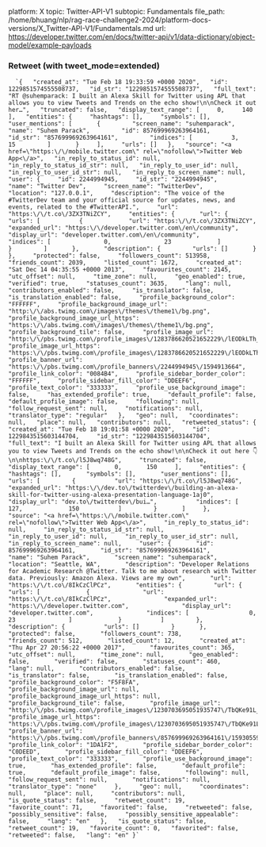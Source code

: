 platform: X
topic: Twitter-API-V1
subtopic: Fundamentals
file_path: /home/bhuang/nlp/rag-race-challenge2-2024/platform-docs-versions/X_Twitter-API-V1/Fundamentals.md
url: https://developer.twitter.com/en/docs/twitter-api/v1/data-dictionary/object-model/example-payloads


### Retweet (with tweet\_mode=extended)

      `{   "created_at": "Tue Feb 18 19:33:59 +0000 2020",   "id": 1229851574555508737,   "id_str": "1229851574555508737",   "full_text": "RT @suhemparack: I built an Alexa Skill for Twitter using APL that allows you to view Tweets and Trends on the echo show!\n\nCheck it out her…",   "truncated": false,   "display_text_range": [     0,     140   ],   "entities": {     "hashtags": [],     "symbols": [],     "user_mentions": [       {         "screen_name": "suhemparack",         "name": "Suhem Parack",         "id": 857699969263964161,         "id_str": "857699969263964161",         "indices": [           3,           15         ]       }     ],     "urls": []   },   "source": "<a href=\"https:\/\/mobile.twitter.com\" rel=\"nofollow\">Twitter Web App<\/a>",   "in_reply_to_status_id": null,   "in_reply_to_status_id_str": null,   "in_reply_to_user_id": null,   "in_reply_to_user_id_str": null,   "in_reply_to_screen_name": null,   "user": {     "id": 2244994945,     "id_str": "2244994945",     "name": "Twitter Dev",     "screen_name": "TwitterDev",     "location": "127.0.0.1",     "description": "The voice of the #TwitterDev team and your official source for updates, news, and events, related to the #TwitterAPI.",     "url": "https:\/\/t.co\/3ZX3TNiZCY",     "entities": {       "url": {         "urls": [           {             "url": "https:\/\/t.co\/3ZX3TNiZCY",             "expanded_url": "https:\/\/developer.twitter.com\/en\/community",             "display_url": "developer.twitter.com\/en\/community",             "indices": [               0,               23             ]           }         ]       },       "description": {         "urls": []       }     },     "protected": false,     "followers_count": 513958,     "friends_count": 2039,     "listed_count": 1672,     "created_at": "Sat Dec 14 04:35:55 +0000 2013",     "favourites_count": 2145,     "utc_offset": null,     "time_zone": null,     "geo_enabled": true,     "verified": true,     "statuses_count": 3635,     "lang": null,     "contributors_enabled": false,     "is_translator": false,     "is_translation_enabled": false,     "profile_background_color": "FFFFFF",     "profile_background_image_url": "http:\/\/abs.twimg.com\/images\/themes\/theme1\/bg.png",     "profile_background_image_url_https": "https:\/\/abs.twimg.com\/images\/themes\/theme1\/bg.png",     "profile_background_tile": false,     "profile_image_url": "http:\/\/pbs.twimg.com\/profile_images\/1283786620521652229\/lEODkLTh_normal.jpg",     "profile_image_url_https": "https:\/\/pbs.twimg.com\/profile_images\/1283786620521652229\/lEODkLTh_normal.jpg",     "profile_banner_url": "https:\/\/pbs.twimg.com\/profile_banners\/2244994945\/1594913664",     "profile_link_color": "0084B4",     "profile_sidebar_border_color": "FFFFFF",     "profile_sidebar_fill_color": "DDEEF6",     "profile_text_color": "333333",     "profile_use_background_image": false,     "has_extended_profile": true,     "default_profile": false,     "default_profile_image": false,     "following": null,     "follow_request_sent": null,     "notifications": null,     "translator_type": "regular"   },   "geo": null,   "coordinates": null,   "place": null,   "contributors": null,   "retweeted_status": {     "created_at": "Tue Feb 18 19:01:58 +0000 2020",     "id": 1229843515603144704,     "id_str": "1229843515603144704",     "full_text": "I built an Alexa Skill for Twitter using APL that allows you to view Tweets and Trends on the echo show!\n\nCheck it out here 👇\n\nhttps:\/\/t.co\/l5J8wq748G",     "truncated": false,     "display_text_range": [       0,       150     ],     "entities": {       "hashtags": [],       "symbols": [],       "user_mentions": [],       "urls": [         {           "url": "https:\/\/t.co\/l5J8wq748G",           "expanded_url": "https:\/\/dev.to\/twitterdev\/building-an-alexa-skill-for-twitter-using-alexa-presentation-language-1aj0",           "display_url": "dev.to\/twitterdev\/bui…",           "indices": [             127,             150           ]         }       ]     },     "source": "<a href=\"https:\/\/mobile.twitter.com\" rel=\"nofollow\">Twitter Web App<\/a>",     "in_reply_to_status_id": null,     "in_reply_to_status_id_str": null,     "in_reply_to_user_id": null,     "in_reply_to_user_id_str": null,     "in_reply_to_screen_name": null,     "user": {       "id": 857699969263964161,       "id_str": "857699969263964161",       "name": "Suhem Parack",       "screen_name": "suhemparack",       "location": "Seattle, WA",       "description": "Developer Relations for Academic Research @Twitter. Talk to me about research with Twitter data. Previously: Amazon Alexa. Views are my own",       "url": "https:\/\/t.co\/8IkCzClPCz",       "entities": {         "url": {           "urls": [             {               "url": "https:\/\/t.co\/8IkCzClPCz",               "expanded_url": "https:\/\/developer.twitter.com",               "display_url": "developer.twitter.com",               "indices": [                 0,                 23               ]             }           ]         },         "description": {           "urls": []         }       },       "protected": false,       "followers_count": 738,       "friends_count": 512,       "listed_count": 12,       "created_at": "Thu Apr 27 20:56:22 +0000 2017",       "favourites_count": 365,       "utc_offset": null,       "time_zone": null,       "geo_enabled": false,       "verified": false,       "statuses_count": 460,       "lang": null,       "contributors_enabled": false,       "is_translator": false,       "is_translation_enabled": false,       "profile_background_color": "F5F8FA",       "profile_background_image_url": null,       "profile_background_image_url_https": null,       "profile_background_tile": false,       "profile_image_url": "http:\/\/pbs.twimg.com\/profile_images\/1230703695051935747\/TbQKe91L_normal.jpg",       "profile_image_url_https": "https:\/\/pbs.twimg.com\/profile_images\/1230703695051935747\/TbQKe91L_normal.jpg",       "profile_banner_url": "https:\/\/pbs.twimg.com\/profile_banners\/857699969263964161\/1593055939",       "profile_link_color": "1DA1F2",       "profile_sidebar_border_color": "C0DEED",       "profile_sidebar_fill_color": "DDEEF6",       "profile_text_color": "333333",       "profile_use_background_image": true,       "has_extended_profile": false,       "default_profile": true,       "default_profile_image": false,       "following": null,       "follow_request_sent": null,       "notifications": null,       "translator_type": "none"     },     "geo": null,     "coordinates": null,     "place": null,     "contributors": null,     "is_quote_status": false,     "retweet_count": 19,     "favorite_count": 71,     "favorited": false,     "retweeted": false,     "possibly_sensitive": false,     "possibly_sensitive_appealable": false,     "lang": "en"   },   "is_quote_status": false,   "retweet_count": 19,   "favorite_count": 0,   "favorited": false,   "retweeted": false,   "lang": "en" }`